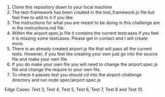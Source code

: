 1. Clone this repository down to your local machine
2. The test-framework has been created in the test_framework.js file but feel free to add to it if you like.
3. The instructions for what you are meant to be doing in this challenge are in the instructions.md file. 
4. Within the airport.spec.js file it contains the current testcases if you feel it is missing some testcases. Please get in contact and I will create more.
5. There is an already created airport.js file that will pass all the current tests. However, if you feel like creating your own just go into the source file and make your own file.
6. If you do make your own file you will need to change the airport.spec.js file and change the require to your own file.
7. To check it passes test you should cd into the airport-challenge directory and run node spec/airport.spec.js


Edge Cases:
Test 3, Test 4, Test 5, Test 6, Test 7, Test 8 and Test 10.  